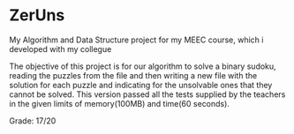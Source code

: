 # ZerUns
My Algorithm and Data Structure project for my MEEC course, which i developed with my collegue

The objective of this project is for our algorithm to solve a binary sudoku, reading the puzzles
from the file and then writing a new file with the solution for each puzzle and indicating for the
unsolvable ones that they cannot be solved.
This version passed all the tests supplied by the teachers in the given limits of memory(100MB) and time(60 seconds).

Grade:
17/20
